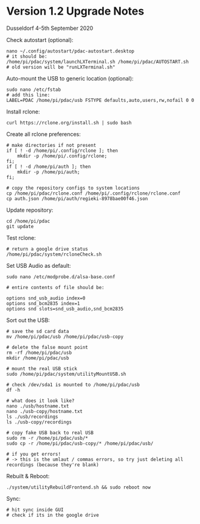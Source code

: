 # Version 1.2 Upgrade Notes

Dusseldorf 4-5th September 2020

Check autostart (optional):

```
nano ~/.config/autostart/pdac-autostart.desktop
# it should be:
/home/pi/pdac/system/launchLXTerminal.sh /home/pi/pdac/AUTOSTART.sh
# old version will be "runLXTerminal.sh"
```

Auto-mount the USB to generic location (optional):

```
sudo nano /etc/fstab
# add this line:
LABEL=PDAC /home/pi/pdac/usb FSTYPE defaults,auto,users,rw,nofail 0 0
```

Install rclone:

```
curl https://rclone.org/install.sh | sudo bash
```

Create all rclone preferences:

```
# make directories if not present
if [ ! -d /home/pi/.config/rclone ]; then
    mkdir -p /home/pi/.config/rclone;
fi;
if [ ! -d /home/pi/auth ]; then
    mkdir -p /home/pi/auth;
fi;

# copy the repository configs to system locations
cp /home/pi/pdac/rclone.conf /home/pi/.config/rclone/rclone.conf
cp auth.json /home/pi/auth/regieki-8978bae00f46.json
```


Update repository:

```
cd /home/pi/pdac
git update
```

Test rclone:

```
# return a google drive status
/home/pi/pdac/system/rcloneCheck.sh
```

Set USB Audio as default:

```
sudo nano /etc/modprobe.d/alsa-base.conf

# entire contents of file should be:

options snd_usb_audio index=0
options snd_bcm2835 index=1
options snd slots=snd_usb_audio,snd_bcm2835
```

Sort out the USB:

```
# save the sd card data
mv /home/pi/pdac/usb /home/pi/pdac/usb-copy

# delete the false mount point
rm -rf /home/pi/pdac/usb
mkdir /home/pi/pdac/usb

# mount the real USB stick
sudo /home/pi/pdac/system/utilityMountUSB.sh

# check /dev/sda1 is mounted to /home/pi/pdac/usb
df -h

# what does it look like?
nano ./usb/hostname.txt
nano ./usb-copy/hostname.txt 
ls ./usb/recordings
ls ./usb-copy/recordings

# copy fake USB back to real USB
sudo rm -r /home/pi/pdac/usb/*
sudo cp -r /home/pi/pdac/usb-copy/* /home/pi/pdac/usb/

# if you get errors!
# -> this is the umlaut / commas errors, so try just deleting all recordings (because they're blank)

```

Rebuilt & Reboot:

```
./system/utilityRebuildFrontend.sh && sudo reboot now
```

Sync:

```
# hit sync inside GUI
# check if its in the google drive
```
